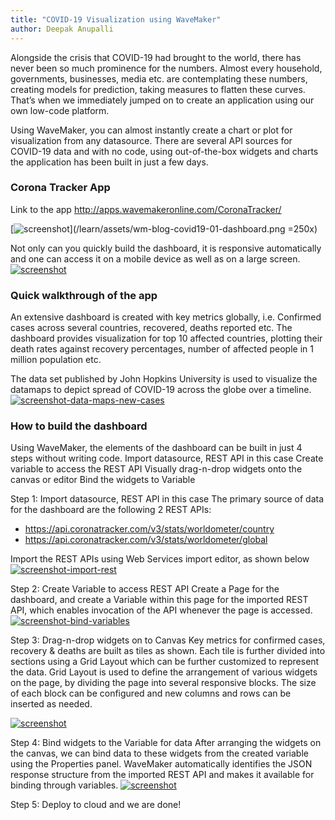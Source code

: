 ```yaml
---
title: "COVID-19 Visualization using WaveMaker"
author: Deepak Anupalli
---
```


Alongside the crisis that COVID-19 had brought to the world, there has never been so much prominence for the numbers. Almost every household, governments, businesses, media etc. are contemplating these numbers, creating models for prediction, taking measures to flatten these curves. That’s when we immediately jumped on to create an application using our own low-code platform.

Using WaveMaker, you can almost instantly create a chart or plot for visualization from any datasource. There are several API sources for COVID-19 data and with no code, using out-of-the-box widgets and charts the application has been built in just a few days.

<!-- truncate -->
### Corona Tracker App
Link to the app
http://apps.wavemakeronline.com/CoronaTracker/

[![screenshot](/learn/assets/wm-blog-covid19-01-dashboard.png)](/learn/assets/wm-blog-covid19-01-dashboard.png =250x)

Not only can you quickly build the dashboard, it is responsive automatically and one can access it on a mobile device as well as on a large screen.
[![screenshot](/learn/assets/wm-blog-covid19-02-mobile-dashboard.png)](/learn/assets/wm-blog-covid19-02-mobile-dashboard.png)

### Quick walkthrough of the app
An extensive dashboard is created with key metrics globally, i.e. Confirmed cases across several countries, recovered, deaths reported etc. The dashboard provides visualization for top 10 affected countries, plotting their death rates against recovery percentages, number of affected people in 1 million population etc.

The data set published by John Hopkins University is used to visualize the datamaps to depict spread of COVID-19 across the globe over a timeline.
[![screenshot-data-maps-new-cases](/learn/assets/wm-blog-covid19-03-datamaps-cases.png)](/learn/assets/wm-blog-covid19-03-datamaps-cases.png)

### How to build the dashboard
Using WaveMaker, the elements of the dashboard can be built in just 4 steps without writing code.
Import datasource, REST API in this case
Create variable to access the REST API
Visually drag-n-drop widgets onto the canvas or editor 
Bind the widgets to Variable

Step 1: Import datasource, REST API in this case
The primary source of data for the dashboard are the following 2 REST APIs:
 * https://api.coronatracker.com/v3/stats/worldometer/country
 * https://api.coronatracker.com/v3/stats/worldometer/global

Import the REST APIs using Web Services import editor, as shown below
[![screenshot-import-rest](/learn/assets/wm-blog-covid19-04-studio-wsimport.png)](/learn/assets/wm-blog-covid19-04-studio-wsimport.png)

Step 2: Create Variable to access REST API
Create a Page for the dashboard, and create a Variable within this page for the imported REST API, which enables invocation of the API whenever the page is accessed. 
[![screenshot-bind-variables](/learn/assets/wm-blog-covid19-05-studio-variables.png)](/learn/assets/wm-blog-covid19-05-studio-variables.png)

Step 3: Drag-n-drop widgets on to Canvas
Key metrics for confirmed cases, recovery & deaths are built as tiles as shown. Each tile is further divided into sections using a Grid Layout which can be further customized to represent the data.
Grid Layout is used to define the arrangement of various widgets on the page, by dividing the page into several responsive blocks. The size of each block can be configured and new columns and rows can be inserted as needed.

[![screenshot](/learn/assets/wm-blog-covid19-06-studio-canvas.png)](/learn/assets/wm-blog-covid19-06-studio-canvas.png)


Step 4: Bind widgets to the Variable for data
After arranging the widgets on the canvas, we can bind data to these widgets from the created variable using the Properties panel.
WaveMaker automatically identifies the JSON response structure from the imported REST API and makes it available for binding through variables.
[![screenshot](/learn/assets/wm-blog-covid19-07-studio-binding.png)](/learn/assets/wm-blog-covid19-07-studio-binding.png)

Step 5: Deploy to cloud and we are done!

